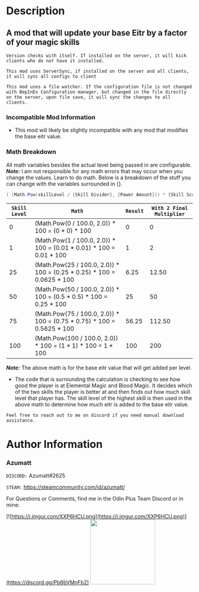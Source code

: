 # Description

## A mod that will update your base Eitr by a factor of your magic skills

`Version checks with itself. If installed on the server, it will kick clients who do not have it installed.`

`This mod uses ServerSync, if installed on the server and all clients, it will sync all configs to client`

`This mod uses a file watcher. If the configuration file is not changed with BepInEx Configuration manager, but changed in the file directly on the server, upon file save, it will sync the changes to all clients.`

### Incompatible Mod Information

* This mod will likely be slightly incompatible with any mod that modifies the base eitr value.

### Math Breakdown

All math variables besides the actual level being passed in are configurable. <em>**Note:**</em> I am not responsible
for any math errors that may occur when you change the values. Learn to do math. Below is a breakdown of the stuff you
can change with the variables surrounded in {}.

```csharp
( (Math.Pow(skillLevel / {Skill Divider}, {Power Amount})) * {Skill Scalar} ) * {Final Multiplier} 
```

| `Skill Level` | `Math`                                                                 | `Result` | `With 2 Final Multiplier` |
|---------------|------------------------------------------------------------------------|----------|---------------------------|
| 0             | (Math.Pow(0 / 100.0, 2.0)) * 100 = (0 * 0) * 100                       | 0        | 0                         |
| 1             | (Math.Pow(1 / 100.0, 2.0)) * 100 = (0.01 * 0.01) * 100 = 0.01 * 100    | 1        | 2                         |
| 25            | (Math.Pow(25 / 100.0, 2.0)) * 100 = (0.25 * 0.25) * 100 = 0.0625 * 100 | 6.25     | 12.50                     |
| 50            | (Math.Pow(50 / 100.0, 2.0)) * 100 = (0.5 * 0.5) * 100 = 0.25 * 100     | 25       | 50                        |
| 75            | (Math.Pow(75 / 100.0, 2.0)) * 100 = (0.75 * 0.75) * 100 = 0.5625 * 100 | 56.25    | 112.50                    |
| 100           | (Math.Pow(100 / 100.0, 2.0)) * 100 = (1 * 1) * 100 = 1 * 100           | 100      | 200                       |

<em>**Note:**</em> The above math is for the base eitr value that will get added per level.

* The code that is surrounding the calculation is checking to see how good the player is at Elemental Magic and Blood
  Magic. It decides which of the two skills the player is better at and then finds out how much skill level that player
  has. The skill level of the highest skill is then used in the above math to determine how much eitr is added to the
  base eitr value.

`Feel free to reach out to me on discord if you need manual download assistance.`

# Author Information

### Azumatt

`DISCORD:` Azumatt#2625

`STEAM:` https://steamcommunity.com/id/azumatt/

For Questions or Comments, find me in the Odin Plus Team Discord or in mine:

[![https://i.imgur.com/XXP6HCU.png](https://i.imgur.com/XXP6HCU.png)](https://discord.gg/Pb6bVMnFb2)
<a href="https://discord.gg/pdHgy6Bsng"><img src="https://i.imgur.com/Xlcbmm9.png" href="https://discord.gg/pdHgy6Bsng" width="175" height="175"></a>